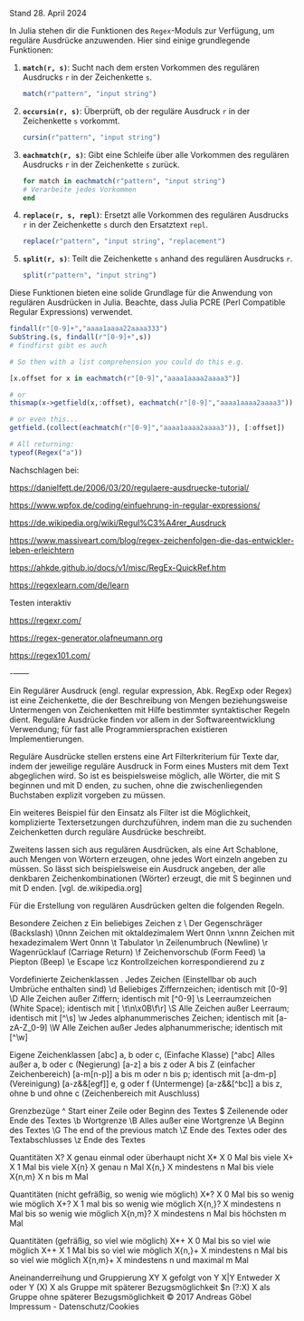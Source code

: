 Stand 28. April 2024 

In Julia stehen dir die Funktionen des `Regex`-Moduls zur Verfügung, um reguläre Ausdrücke anzuwenden. Hier sind einige grundlegende Funktionen:

1. **`match(r, s)`**: Sucht nach dem ersten Vorkommen des regulären Ausdrucks `r` in der Zeichenkette `s`.

    ```julia
    match(r"pattern", "input string")    
    ```

2. **`occursin(r, s)`**: Überprüft, ob der reguläre Ausdruck `r` in der Zeichenkette `s` vorkommt.

   ```julia
   cursin(r"pattern", "input string")
   ```
   
3. **```eachmatch(r, s)```**: Gibt eine Schleife über alle Vorkommen des regulären Ausdrucks `r` in der Zeichenkette `s` zurück.

   ```julia    
   for match in eachmatch(r"pattern", "input string")        
   # Verarbeite jedes Vorkommen    
   end    
   ```
   
4. **```replace(r, s, repl)```**: Ersetzt alle Vorkommen des regulären Ausdrucks `r` in der Zeichenkette `s` durch den Ersatztext `repl`.    

   ```julia    
   replace(r"pattern", "input string", "replacement")    
   ```
   
5. **```split(r, s)```**: Teilt die Zeichenkette `s` anhand des regulären Ausdrucks `r`.
        
   ```julia    
   split(r"pattern", "input string")    
   ```

Diese Funktionen bieten eine solide Grundlage für die Anwendung von regulären Ausdrücken in Julia. Beachte, dass Julia PCRE (Perl Compatible Regular Expressions) verwendet.
        
```julia
findall(r"[0-9]+","aaaa1aaaa22aaaa333")
SubString.(s, findall(r"[0-9]+",s))
# findfirst gibt es auch

# So then with a list comprehension you could do this e.g.

[x.offset for x in eachmatch(r"[0-9]","aaaa1aaaa2aaaa3")]

# or 
thismap(x->getfield(x,:offset), eachmatch(r"[0-9]","aaaa1aaaa2aaaa3"))

# or even this...
getfield.(collect(eachmatch(r"[0-9]","aaaa1aaaa2aaaa3")), [:offset])

# All returning:
typeof(Regex("a"))
```
Nachschlagen bei:

https://danielfett.de/2006/03/20/regulaere-ausdruecke-tutorial/

https://www.wpfox.de/coding/einfuehrung-in-regular-expressions/

https://de.wikipedia.org/wiki/Regul%C3%A4rer_Ausdruck

https://www.massiveart.com/blog/regex-zeichenfolgen-die-das-entwickler-leben-erleichtern

https://ahkde.github.io/docs/v1/misc/RegEx-QuickRef.htm

https://regexlearn.com/de/learn

Testen interaktiv

https://regexr.com/

https://regex-generator.olafneumann.org

https://regex101.com/




-——




Ein Regulärer Ausdruck (engl. regular expression, Abk. RegExp oder Regex) ist eine Zeichenkette, die der Beschreibung von Mengen beziehungsweise Untermengen von Zeichenketten mit Hilfe bestimmter syntaktischer Regeln dient. Reguläre Ausdrücke finden vor allem in der Softwareentwicklung Verwendung; für fast alle Programmiersprachen existieren Implementierungen.

Reguläre Ausdrücke stellen erstens eine Art Filterkriterium für Texte dar, indem der jeweilige reguläre Ausdruck in Form eines Musters mit dem Text abgeglichen wird. So ist es beispielsweise möglich, alle Wörter, die mit S beginnen und mit D enden, zu suchen, ohne die zwischenliegenden Buchstaben explizit vorgeben zu müssen.

Ein weiteres Beispiel für den Einsatz als Filter ist die Möglichkeit, komplizierte Textersetzungen durchzuführen, indem man die zu suchenden Zeichenketten durch reguläre Ausdrücke beschreibt.

Zweitens lassen sich aus regulären Ausdrücken, als eine Art Schablone, auch Mengen von Wörtern erzeugen, ohne jedes Wort einzeln angeben zu müssen. So lässt sich beispielsweise ein Ausdruck angeben, der alle denkbaren Zeichenkombinationen (Wörter) erzeugt, die mit S beginnen und mit D enden. [vgl. de.wikipedia.org]

Für die Erstellung von regulären Ausdrücken gelten die folgenden Regeln.
 
Besondere Zeichen
z	Ein beliebiges Zeichen z
\\	Der Gegenschräger (Backslash)
\0nnn	Zeichen mit oktaldezimalem Wert 0nnn
\xnnn	Zeichen mit hexadezimalem Wert 0nnn
\t	Tabulator
\n	Zeilenumbruch (Newline)
\r	Wagenrücklauf (Carriage Return)
\f	Zeichenvorschub (Form Feed)
\a	Piepton (Beep)
\e	Escape
\cz	Kontrollzeichen korrespondierend zu z
 
Vordefinierte Zeichenklassen
.	Jedes Zeichen (Einstellbar ob auch Umbrüche enthalten sind)
\d	Beliebiges Ziffernzeichen; identisch mit [0-9]
\D	Alle Zeichen außer Ziffern; identisch mit [^0-9]
\s	Leerraumzeichen (White Space); identisch mit [ \t\n\x0B\f\r]
\S	Alle Zeichen außer Leerraum; identisch mit [^\s]
\w	Jedes alphanummerisches Zeichen; identisch mit [a-zA-Z_0-9]
\W	Alle Zeichen außer Jedes alphanummerische; identisch mit [^\w]
 
Eigene Zeichenklassen
[abc]	a, b oder c, (Einfache Klasse)
[^abc]	Alles außer a, b oder c (Negierung)
[a-z]	a bis z oder A bis Z (einfacher Zeichenbereich)
[a-m[n-p]]	a bis m oder n bis p; identisch mit [a-dm-p] (Vereinigung)
[a-z&&[egf]]	e, g oder f (Untermenge)
[a-z&&[^bc]]	a bis z, ohne b und ohne c (Zeichenbereich mit Auschluss)
 
Grenzbezüge
^	Start einer Zeile oder Beginn des Textes
$	Zeilenende oder Ende des Textes
\b	Wortgrenze
\B	Alles außer eine Wortgrenze
\A	Beginn des Textes
\G	The end of the previous match
\Z	Ende des Textes oder des Textabschlusses
\z	Ende des Textes
 
Quantitäten
X?	X genau einmal oder überhaupt nicht
X*	X 0 Mal bis viele
X+	X 1 Mal bis viele
X{n}	X genau n Mal
X{n,}	X mindestens n Mal bis viele
X{n,m}	X n bis m Mal
 
Quantitäten (nicht gefräßig, so wenig wie möglich)
X*?	X 0 Mal bis so wenig wie möglich
X+?	X 1 mal bis so wenig wie möglich
X{n,}?	X mindestens n Mal bis so wenig wie möglich
X{n,m}?	X mindestens n Mal bis höchsten m Mal
 
Quantitäten (gefräßig, so viel wie möglich)
X*+	X 0 Mal bis so viel wie möglich
X++	X 1 Mal bis so viel wie möglich
X{n,}+	X mindestens n Mal bis so viel wie möglich
X{n,m}+	X mindestens n und maximal m Mal
 
Aneinanderreihung und Gruppierung
XY	X gefolgt von Y
X|Y	Entweder X oder Y
(X)	X als Gruppe mit späterer Bezugsmöglichkeit $n
(?:X)	X als Gruppe ohne späterer Bezugsmöglichkeit
© 2017 Andreas Göbel	Impressum - Datenschutz/Cookies